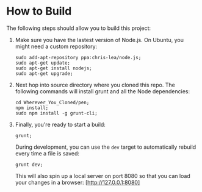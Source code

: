 How to Build
============

The following steps should allow you to build this project:

1. Make sure you have the lastest version of Node.js. On Ubuntu, you might
   need a custom repository:

   ```
   sudo add-apt-repository ppa:chris-lea/node.js;
   sudo apt-get update;
   sudo apt-get install nodejs;
   sudo apt-get upgrade;
   ```

2. Next hop into source directory where you cloned this repo. The following
   commands will install grunt and all the Node dependencies:

   ```
   cd Wherever_You_Cloned/pen;
   npm install;
   sudo npm install -g grunt-cli;
   ```

3. Finally, you're ready to start a build:

   ```
   grunt;
   ```

   During development, you can use the `dev` target to automatically rebuild
   every time a file is saved:

   ```
   grunt dev;
   ```

   This will also spin up a local server on port 8080 so that you can load
   your changes in a browser: [http://127.0.0.1:8080]

